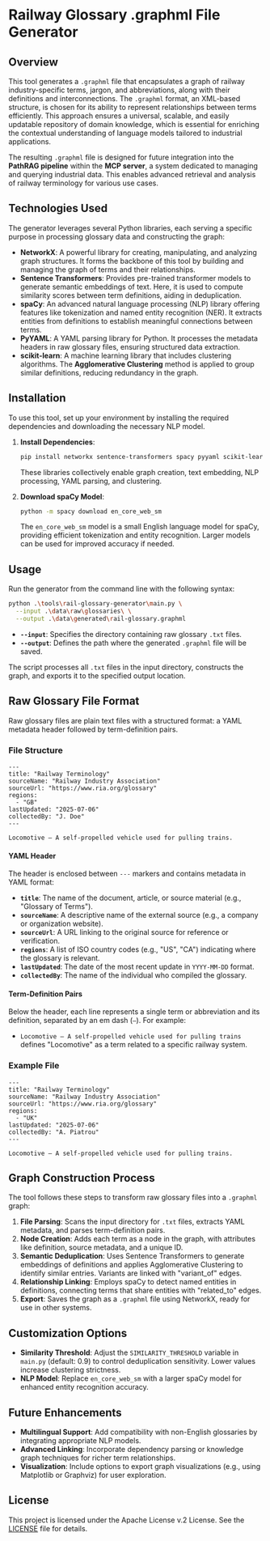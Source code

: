 # Railway Glossary .graphml File Generator

## Overview

This tool generates a `.graphml` file that encapsulates a graph of railway industry-specific terms, jargon, and abbreviations, along with their definitions and interconnections. The `.graphml` format, an XML-based structure, is chosen for its ability to represent relationships between terms efficiently. This approach ensures a universal, scalable, and easily updatable repository of domain knowledge, which is essential for enriching the contextual understanding of language models tailored to industrial applications.

The resulting `.graphml` file is designed for future integration into the **PathRAG pipeline** within the **MCP server**, a system dedicated to managing and querying industrial data. This enables advanced retrieval and analysis of railway terminology for various use cases.

## Technologies Used

The generator leverages several Python libraries, each serving a specific purpose in processing glossary data and constructing the graph:

- **NetworkX**: A powerful library for creating, manipulating, and analyzing graph structures. It forms the backbone of this tool by building and managing the graph of terms and their relationships.
- **Sentence Transformers**: Provides pre-trained transformer models to generate semantic embeddings of text. Here, it is used to compute similarity scores between term definitions, aiding in deduplication.
- **spaCy**: An advanced natural language processing (NLP) library offering features like tokenization and named entity recognition (NER). It extracts entities from definitions to establish meaningful connections between terms.
- **PyYAML**: A YAML parsing library for Python. It processes the metadata headers in raw glossary files, ensuring structured data extraction.
- **scikit-learn**: A machine learning library that includes clustering algorithms. The **Agglomerative Clustering** method is applied to group similar definitions, reducing redundancy in the graph.

## Installation

To use this tool, set up your environment by installing the required dependencies and downloading the necessary NLP model.

1. **Install Dependencies**:

   ```bash
   pip install networkx sentence-transformers spacy pyyaml scikit-learn
   ```

   These libraries collectively enable graph creation, text embedding, NLP processing, YAML parsing, and clustering.

2. **Download spaCy Model**:

   ```bash
   python -m spacy download en_core_web_sm
   ```

   The `en_core_web_sm` model is a small English language model for spaCy, providing efficient tokenization and entity recognition. Larger models can be used for improved accuracy if needed.

## Usage

Run the generator from the command line with the following syntax:

```bash
python .\tools\rail-glossary-generator\main.py \
  --input .\data\raw\glossaries\ \
  --output .\data\generated\rail-glossary.graphml
```

- **`--input`**: Specifies the directory containing raw glossary `.txt` files.
- **`--output`**: Defines the path where the generated `.graphml` file will be saved.

The script processes all `.txt` files in the input directory, constructs the graph, and exports it to the specified output location.

## Raw Glossary File Format

Raw glossary files are plain text files with a structured format: a YAML metadata header followed by term-definition pairs.

### File Structure

```
---
title: "Railway Terminology"
sourceName: "Railway Industry Association"
sourceUrl: "https://www.ria.org/glossary"
regions:
  - "GB"
lastUpdated: "2025-07-06"
collectedBy: "J. Doe"
---

Locomotive — A self-propelled vehicle used for pulling trains.
```

#### YAML Header

The header is enclosed between `---` markers and contains metadata in YAML format:

- **`title`**: The name of the document, article, or source material (e.g., "Glossary of Terms").
- **`sourceName`**: A descriptive name of the external source (e.g., a company or organization website).
- **`sourceUrl`**: A URL linking to the original source for reference or verification.
- **`regions`**: A list of ISO country codes (e.g., "US", "CA") indicating where the glossary is relevant.
- **`lastUpdated`**: The date of the most recent update in `YYYY-MM-DD` format.
- **`collectedBy`**: The name of the individual who compiled the glossary.

#### Term-Definition Pairs

Below the header, each line represents a single term or abbreviation and its definition, separated by an em dash (` — `). For example:

- `Locomotive — A self-propelled vehicle used for pulling trains` defines "Locomotive" as a term related to a specific railway system.

### Example File

```
---
title: "Railway Terminology"
sourceName: "Railway Industry Association"
sourceUrl: "https://www.ria.org/glossary"
regions:
  - "UK"
lastUpdated: "2025-07-06"
collectedBy: "A. Piatrou"
---

Locomotive — A self-propelled vehicle used for pulling trains.
```

## Graph Construction Process

The tool follows these steps to transform raw glossary files into a `.graphml` graph:

1. **File Parsing**: Scans the input directory for `.txt` files, extracts YAML metadata, and parses term-definition pairs.
2. **Node Creation**: Adds each term as a node in the graph, with attributes like definition, source metadata, and a unique ID.
3. **Semantic Deduplication**: Uses Sentence Transformers to generate embeddings of definitions and applies Agglomerative Clustering to identify similar entries. Variants are linked with "variant_of" edges.
4. **Relationship Linking**: Employs spaCy to detect named entities in definitions, connecting terms that share entities with "related_to" edges.
5. **Export**: Saves the graph as a `.graphml` file using NetworkX, ready for use in other systems.

## Customization Options

- **Similarity Threshold**: Adjust the `SIMILARITY_THRESHOLD` variable in `main.py` (default: 0.9) to control deduplication sensitivity. Lower values increase clustering strictness.
- **NLP Model**: Replace `en_core_web_sm` with a larger spaCy model for enhanced entity recognition accuracy.

## Future Enhancements

- **Multilingual Support**: Add compatibility with non-English glossaries by integrating appropriate NLP models.
- **Advanced Linking**: Incorporate dependency parsing or knowledge graph techniques for richer term relationships.
- **Visualization**: Include options to export graph visualizations (e.g., using Matplotlib or Graphviz) for user exploration.

## License

This project is licensed under the Apache License v.2 License. See the [LICENSE](../../LICENSE) file for details.